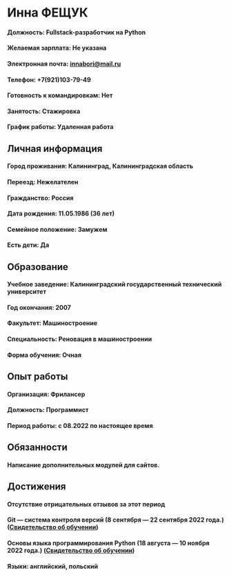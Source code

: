 # Инна ФЕЩУК
#### Должность: Fullstack-разработчик на Python
#### Желаемая зарплата: Не указана
#### Электронная почта: innabori@mail.ru
#### Телефон: +7(921)103-79-49
#### Готовность к командировкам: Нет
#### Занятость: Стажировка
#### График работы: Удаленная работа
## Личная информация
#### Город проживания: Калининград, Калининградская область
#### Переезд: Нежелателен
#### Гражданство: Россия
#### Дата рождения: 11.05.1986 (36 лет)
#### Семейное положение: Замужем
#### Есть дети: Да
## Образование
#### Учебное заведение: Калининградский государственный технический университет
#### Год окончания: 2007
#### Факультет: Машиностроение
#### Специальность: Реновация в машиностроении
#### Форма обучения: Очная
## Опыт работы
#### Организация: Фрилансер
#### Должность: Программист
#### Период работы: c 08.2022 по настоящее время
## Обязанности
#### Написание дополнительных модулей для сайтов.
## Достижения
#### Отсутствие отрицательных отзывов за этот период
#### Git — система контроля версий (8 сентября — 22 сентября 2022 года.) ([Свидетельство об обучении](https://netology.ru/backend/api/user/programs/30037/pdf_certificate))
#### Основы языка программирования Python (18 августа — 10 ноября 2022 года.) ([Свидетельство об обучении](https://netology.ru/backend/api/user/programs/29944/pdf_certificate))
#### Языки: английский, польский 
